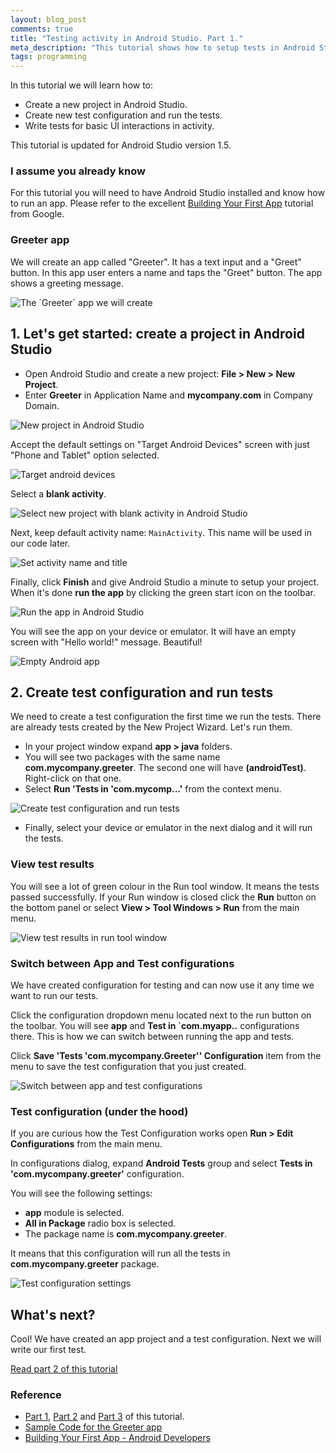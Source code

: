 ```yaml
---
layout: blog_post
comments: true
title: "Testing activity in Android Studio. Part 1."
meta_description: "This tutorial shows how to setup tests in Android Studio and write a test for basic UI interactions."
tags: programming
---
```


In this tutorial we will learn how to:

* Create a new project in Android Studio.
* Create new test configuration and run the tests.
* Write tests for basic UI interactions in activity.

This tutorial is updated for Android Studio version 1.5.

### I assume you already know

For this tutorial you will need to have Android Studio installed and know how to run an app. Please refer to the excellent [Building Your First App](https://developer.android.com/training/basics/firstapp/index.html) tutorial from Google.

### Greeter app

We will create an app called "Greeter". It has a text input and a "Greet" button. In this app user enters a name and taps the "Greet" button. The app shows a greeting message.


<img src='/image/blog/2015-03-27-testing-ui-in-android-studio/0100_finished_app_screen.png' alt='The `Greeter` app we will create' class='isMax100PercentWide hasBorderShade90'>





## 1. Let's get started: create a project in Android Studio

* Open Android Studio and create a new project: **File > New > New Project**.
* Enter **Greeter** in Application Name and **mycompany.com** in Company Domain.

<img src='/image/blog/2015-03-27-testing-ui-in-android-studio/0110_new_project_in_android_studio.png' alt='New project in Android Studio' class='isMax100PercentWide hasBorderShade90'>

Accept the default settings on "Target Android Devices" screen with just "Phone and Tablet" option selected.

<img src='/image/blog/2015-03-27-testing-ui-in-android-studio/0115_new_project_in_android_studio_form_activity.png' alt='Target android devices' class='isMax100PercentWide hasBorderShade90'>

Select a **blank activity**.

<img src='/image/blog/2015-03-27-testing-ui-in-android-studio/0120_new_project_select_blank_activity_in_android_studio.png' alt='Select new project with blank activity in Android Studio' class='isMax100PercentWide hasBorderShade90'>

Next, keep default activity name: `MainActivity`. This name will be used in our code later.

<img src='/image/blog/2015-03-27-testing-ui-in-android-studio/0130_set_activity_name_and_title_in_android_studio.png' alt='Set activity name and title' class='isMax100PercentWide hasBorderShade90'>

Finally, click **Finish** and give Android Studio a minute to setup your project. When it's done **run the app** by clicking the green start icon on the toolbar.

<img src='/image/blog/2015-03-27-testing-ui-in-android-studio/0140_run_android_studio_project.png' alt='Run the app in Android Studio' class='isMax100PercentWide hasBorderShade90'>

You will see the app on your device or emulator. It will have an empty screen with "Hello world!" message. Beautiful!

<img src='/image/blog/2015-03-27-testing-ui-in-android-studio/0300_empty_app_first_run.png' alt='Empty Android app' class='isMax100PercentWide hasBorderShade90'>






## 2. Create test configuration and run tests

We need to create a test configuration the first time we run the tests. There are already tests created by the New Project Wizard. Let's run them.

* In your project window expand **app > java** folders.
* You will see two packages with the same name **com.mycompany.greeter**. The second one will have **(androidTest)**. Right-click on that one.
* Select **Run  'Tests in 'com.mycomp...'** from the context menu.

<img src='/image/blog/2015-03-27-testing-ui-in-android-studio/0200_create_test_configuration_in_android_studio.png' alt='Create test configuration and run tests' class='isMax100PercentWide hasBorderShade90'>

* Finally, select your device or emulator in the next dialog and it will run the tests.



### View test results

You will see a lot of green colour in the Run tool window. It means the tests passed successfully.
If your Run window is closed click the **Run** button on the bottom panel or select **View > Tool Windows > Run** from the main menu.

<img src='/image/blog/2015-03-27-testing-ui-in-android-studio/0210_view_test_results_in_run_tool_window_in_android_studio.png' alt='View test results in run tool window' class='isMax100PercentWide hasBorderShade90'>

### Switch between App and Test configurations

We have created configuration for testing and can now use it any time we want to run our tests.

Click the configuration dropdown menu located next to the run button on the toolbar. You will see **app** and **Test in `com.myapp..** configurations there. This is how we can switch between running the app and tests.

Click **Save 'Tests 'com.mycompany.Greeter'' Configuration** item from the menu to save the test configuration that you just created.

<img src='/image/blog/2015-03-27-testing-ui-in-android-studio/0220_switch_between_app_and_tests_in_android_studio.png' alt='Switch between app and test configurations' class='isMax100PercentWide hasBorderShade90'>

### Test configuration (under the hood)

If you are curious how the Test Configuration works open **Run > Edit Configurations** from the main menu.

In configurations dialog, expand **Android Tests** group and select **Tests in 'com.mycompany.greeter'** configuration.

You will see the following settings:

* **app** module is selected.
* **All in Package** radio box is selected.
* The package name is **com.mycompany.greeter**.

It means that this configuration will run all the tests in **com.mycompany.greeter** package.


<img src='/image/blog/2015-03-27-testing-ui-in-android-studio/0230_test_configuration_settings_in_android_studio.png' alt='Test configuration settings' class='isMax100PercentWide hasBorderShade90'>





## What's next?

Cool! We have created an app project and a test configuration. Next we will write our first test.

[Read part 2 of this tutorial](/blog/testing-activity-in-android-studio-tutorial-part-2/)





### Reference

* [Part 1](/blog/testing-activity-in-android-studio-tutorial-part-1/), [Part 2](/blog/testing-activity-in-android-studio-tutorial-part-2/) and [Part 3](/blog/testing-activity-in-android-studio-tutorial-part-3/) of this tutorial.
* [Sample Code for the Greeter app](https://github.com/evgenyneu/greeter-android)
* [Building Your First App - Android Developers](https://developer.android.com/training/basics/firstapp/index.html)





